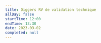 ```yaml
---
title: Diggers RV de validation technique
allDay: false
startTime: 12:00
endTime: 13:30
date: 2023-03-02
completed: null
---
```

